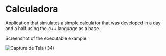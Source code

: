 # Calculadora
 Application that simulates a simple calculator that was developed in a day and a half using the c++ language as a base..
 
 Screenshot of the executable example:
 
![Captura de Tela (34)](https://user-images.githubusercontent.com/113561981/233788284-24520269-d23f-46ff-9066-f7c39e599117.png)
